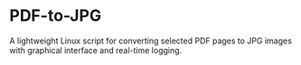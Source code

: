 # PDF-to-JPG
A lightweight Linux script for converting selected PDF pages to JPG images with graphical interface and real-time logging.
